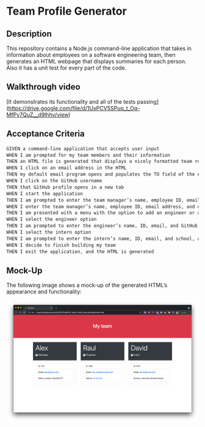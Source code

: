 # Team Profile Generator

## Description

This repository contains a Node.js command-line application that takes in information about employees on a software engineering team, then generates an HTML webpage that displays summaries for each person. Also it has a unit test for every part of the code.

## Walkthrough video 

[It demonstrates its functionality and all of the tests passing]
(https://drive.google.com/file/d/1UxPCV5SPuq_t_Oq-MfPy7QuZ__d9lhhv/view)

## Acceptance Criteria

```md
GIVEN a command-line application that accepts user input
WHEN I am prompted for my team members and their information
THEN an HTML file is generated that displays a nicely formatted team roster based on user input
WHEN I click on an email address in the HTML
THEN my default email program opens and populates the TO field of the email with the address
WHEN I click on the GitHub username
THEN that GitHub profile opens in a new tab
WHEN I start the application
THEN I am prompted to enter the team manager’s name, employee ID, email address, and office number
WHEN I enter the team manager’s name, employee ID, email address, and office number
THEN I am presented with a menu with the option to add an engineer or an intern or to finish building my team
WHEN I select the engineer option
THEN I am prompted to enter the engineer’s name, ID, email, and GitHub username, and I am taken back to the menu
WHEN I select the intern option
THEN I am prompted to enter the intern’s name, ID, email, and school, and I am taken back to the menu
WHEN I decide to finish building my team
THEN I exit the application, and the HTML is generated
```

## Mock-Up

The following image shows a mock-up of the generated HTML’s appearance and functionality:

![HTML webpage titled “My Team” features three boxes listing employee names, titles, and other key info.](./img/mockup.png)
